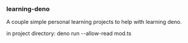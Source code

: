 ### learning-deno

A couple simple personal learning projects to help with learning deno.

in project directory:
deno run --allow-read mod.ts

